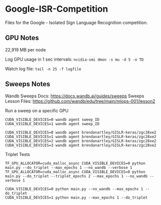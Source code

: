 # Google-ISR-Competition

Files for the Google - Isolated Sign Language Recognition competition.

## GPU Notes

22,919 MB per node

Log GPU usage in 1 sec intervals: `nvidia-smi dmon -s mu -d 5 -o TD`

Watch log file: `tail -n 25 -f logfile`


## Sweeps Notes

Wandb Sweeps Docs: https://docs.wandb.ai/guides/sweeps
Sweeps Lesson Files: https://github.com/wandb/edu/tree/main/mlops-001/lesson2

Run a sweep on a specific GPU
```
CUDA_VISIBLE_DEVICES=0 wandb agent sweep_ID
CUDA_VISIBLE_DEVICES=1 wandb agent sweep_ID

CUDA_VISIBLE_DEVICES=0 wandb agent brendanartley/GISLR-keras/zgc28xe2
CUDA_VISIBLE_DEVICES=1 wandb agent brendanartley/GISLR-keras/zgc28xe2
CUDA_VISIBLE_DEVICES=2 wandb agent brendanartley/GISLR-keras/zgc28xe2
CUDA_VISIBLE_DEVICES=3 wandb agent brendanartley/GISLR-keras/zgc28xe2
```

Triplet Tests
```
TF_GPU_ALLOCATOR=cuda_malloc_async CUDA_VISIBLE_DEVICES=0 python main.py --do_triplet --max_epochs 1 --no_wandb --verbose 1
TF_GPU_ALLOCATOR=cuda_malloc_async CUDA_VISIBLE_DEVICES=0 python main.py --do_triplet --triplet_epochs 2 --max_epochs 1 --no_wandb --verbose 1

CUDA_VISIBLE_DEVICES=0 python main.py --no_wandb --max_epochs 1 --do_triplet
CUDA_VISIBLE_DEVICES=1 python main.py --max_epochs 1 --do_triplet
```